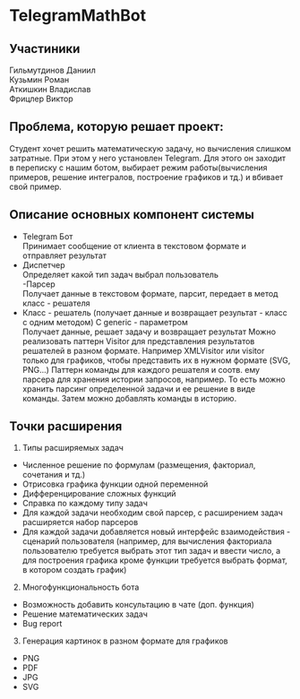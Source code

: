 # TelegramMathBot 


## Участиники
Гильмутдинов Даниил  
Кузьмин Роман  
Аткишкин Владислав  
Фрицлер Виктор  

## Проблема, которую решает проект: 
Студент хочет решить математическую задачу, но вычисления слишком затратные. При этом у него установлен Telegram. Для этого он заходит в переписку с нашим ботом, выбирает режим работы(вычисления примеров, решение интегралов, построение графиков и тд.) и вбивает свой пример.

## Описание основных компонент системы
- Telegram Бот   
Принимает сообщение от клиента в текстовом формате и отправляет результат  
- Диспетчер  
Определяет какой тип задач выбрал пользователь  
-Парсер  
Получает данные в текстовом формате, парсит, передает в метод класс - решателя
- Класс - решатель (получает данные и возвращает результат - класс с одним методом)
С generic - параметром  
Получает данные, решает задачу и возвращает результат 
Можно реализовать паттерн Visitor для представления результатов решателей в разном формате. Например XMLVisitor или visitor только для графиков, чтобы представить их в нужном формате (SVG, PNG...)
Паттерн команды для каждого решателя и соотв. ему парсера для хранения истории запросов, например. То есть можно хранить парсинг определенной задачи и ее решение в виде команды. Затем можно добавлять команды в историю. 

## Точки расширения
1) Типы расширяемых задач
- Численное решение по формулам (размещения, факториал, сочетания и тд.)
- Отрисовка графика функции одной переменной
- Дифференцирование сложных функций
- Справка по каждому типу задач
- Для каждой задачи необходим свой парсер, с расширением задач расширяется набор парсеров
- Для каждой задачи добавляется новый интерфейс взаимодействия - сценарий пользователя (например, для вычисления факториала пользователю требуется выбрать этот тип задач и ввести число, а для построения графика кроме функции требуется выбрать формат, в котором создать график)

2) Многофункциональность бота
- Возможность добавить консультацию в чате (доп. функция)
- Решение математических задач
- Bug report

3) Генерация картинок в разном формате для графиков
- PNG
- PDF
- JPG
- SVG
